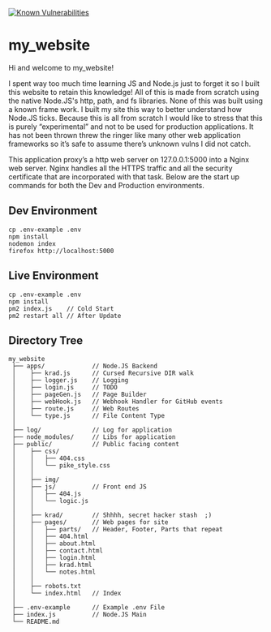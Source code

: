 [![Known Vulnerabilities](https://snyk.io/test/github/notpike/my_website/badge.svg?targetFile=package.json)](https://snyk.io/test/github/notpike/my_website?targetFile=package.json)

# my_website
Hi and welcome to my_website!
 
I spent way too much time learning JS and Node.js just to forget it so I built this website to retain this knowledge! All of this is made from scratch using the native Node.JS's http, path, and fs libraries. None of this was built using a known frame work. I built my site this way to better understand how Node.JS ticks. Because this is all from scratch I would like to stress that this is purely “experimental” and not to be used for production applications. It has not been thrown threw the ringer like many other web application frameworks so it’s safe to assume there’s unknown vulns I did not catch.

This application proxy’s a http web server on 127.0.0.1:5000 into a Nginx web server. Nginx handles all the HTTPS traffic and all the security certificate that are incorporated with that task. Below are the start up commands for both the Dev and Production environments. 


## Dev Environment
```
cp .env-example .env
npm install
nodemon index
firefox http://localhost:5000
```

## Live Environment
```
cp .env-example .env
npm install
pm2 index.js    // Cold Start
pm2 restart all // After Update
```

## Directory Tree
```
my_website
 ├── apps/             // Node.JS Backend
 │    ├── krad.js      // Cursed Recursive DIR walk
 │    ├── logger.js    // Logging
 │    ├── login.js     // TODO
 │    ├── pageGen.js   // Page Builder
 │    ├── webHook.js   // Webhook Handler for GitHub events
 │    ├── route.js     // Web Routes
 │    └── type.js      // File Content Type
 │
 ├── log/              // Log for application
 ├── node_modules/     // Libs for application
 ├── public/           // Public facing content
 │    ├── css/
 │    │   ├── 404.css
 │    │   └── pike_style.css
 │    │ 
 │    ├── img/
 │    ├── js/          // Front end JS
 │    │   ├── 404.js
 │    │   └── logic.js 
 │    │
 │    ├── krad/        // Shhhh, secret hacker stash  ;)
 │    ├── pages/       // Web pages for site
 │    │   ├── parts/   // Header, Footer, Parts that repeat 
 │    │   ├── 404.html
 │    │   ├── about.html
 │    │   ├── contact.html
 │    │   ├── login.html
 │    │   ├── krad.html
 │    │   └── notes.html
 │    │
 │    ├── robots.txt
 │    └── index.html   // Index 
 │
 ├── .env-example      // Example .env File 
 ├── index.js          // Node.JS Main 
 └── README.md
 ```